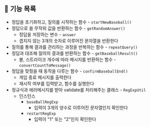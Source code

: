## 🚀 기능 목록

- 정답을 초기화하고, 질의를 시작하는 함수 - `startNewBaseball()`
- 정답으로 쓸 무작위 값을 반환하는 함수 - `getRandomAnswer()`
  - 정답을 저장하는 변수 - `answer`
  - 겹치지 않는 3개의 숫자로 이루어진 문자열을 반환한다
- 질의를 통해 결과를 관리하는 과정을 반복하는 함수 - `repeatQuery()`
- 정답과 대조해 질의의 결과를 반환하는 함수 - `getBaseballResult()`
  - 볼, 스트라이크 개수에 따라 메시지를 반환하는 함수 - `convertCountToMessage()`
- 정답을 맞췄을 때 동작을 다루는 함수 - `confirmBaseballEnd()`
  - 게임 종료 메시지를 출력한다
  - 재시작 여부를 입력받고, 함수를 실행한다
- 정규식과 에러메시지를 받아 validate를 처리해주는 클래스 - `RegExpUtil`
  - 인스턴스
    - `baseBallRegExp`
      - 입력이 3개의 양수로 이루어진 문자열인지 확인한다
    - `restartRegExp`
      - 입력이 "1" 또는 "2"인지 확인한다